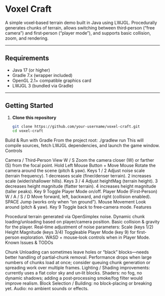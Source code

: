 # Voxel Craft

A simple voxel‐based terrain demo built in Java using LWJGL. Procedurally generates chunks of terrain, allows switching between third‐person (“free camera”) and first‐person (“player mode”), and supports basic collision, zoom, and rendering.

---

## Requirements

- Java 17 (or higher)
- Gradle 7.x (wrapper included)
- OpenGL 2.1+ compatible graphics card
- LWJGL 3 (bundled via Gradle)

---

## Getting Started

1. **Clone this repository**  
   ```bash
   git clone https://github.com/your-username/voxel-craft.git
   cd voxel-craft
Build & Run with Gradle
From the project root:
./gradlew run
This will compile sources, fetch LWJGL dependencies, and launch the game window.
Controls

Camera / Third‐Person View
W / S
Zoom the camera closer (W) or farther (S) from the focal point.
Hold Left Mouse Button + Move Mouse
Rotate the camera around the scene (pitch & yaw).
Keys 1 / 2
Adjust noise scale (terrain frequency).
1 decreases scale (finer/denser terrain).
2 increases scale (wider/shallower hills).
Keys 3 / 4
Adjust heightMag (terrain height).
3 decreases height magnitude (flatter terrain).
4 increases height magnitude (taller peaks).
Key 9
Toggle Player Mode on/off.
Player Mode (First‐Person)
W / A / S / D
Move forward, left, backward, and right (collision enabled).
SPACE
Jump (works only when “on ground”).
Mouse Movement
Look around (pitch & yaw).
Key 9
Toggle back to free‐camera mode.
Features

Procedural terrain generated via OpenSimplex noise.
Dynamic chunk loading/unloading based on player/camera position.
Basic collision & gravity for the player.
Real‐time adjustment of noise parameters:
Scale (keys 1/2)
Height Magnitude (keys 3/4)
Toggleable Player Mode (key 9) for first‐person exploration.
WASD + mouse‐look controls when in Player Mode.
Known Issues & TODOs

Chunk Unloading can sometimes leave holes or “black” blocks—needs better handling of partial‐chunk removal.
Performance drops when large numbers of chunks load at once; consider queuing chunk generation or spreading work over multiple frames.
Lighting / Shading improvements: currently uses a flat color sky and un‐lit blocks.
Shaders: no fog, no dynamic shadows; adding a post‐processing smoke/fog filter would improve realism.
Block Selection / Building: no block‐placing or breaking yet.
Audio: no ambient sounds or effects.
